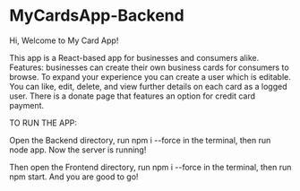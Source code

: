 # MyCardsApp-Backend
Hi, Welcome to My Card App!

This app is a React-based app for businesses and consumers alike.
Features: businesses can create their own business cards for consumers to browse.
To expand your experience you can create a user which is editable. You can like, edit, delete, and view further details on each card as a logged user.
There is a donate page that features an option for credit card payment.



TO RUN THE APP:


Open the Backend directory, run npm i --force in the terminal, then run node app.
Now the server is running!

Then open the Frontend directory, run npm i --force in the terminal, then run npm start.
And you are good to go!
